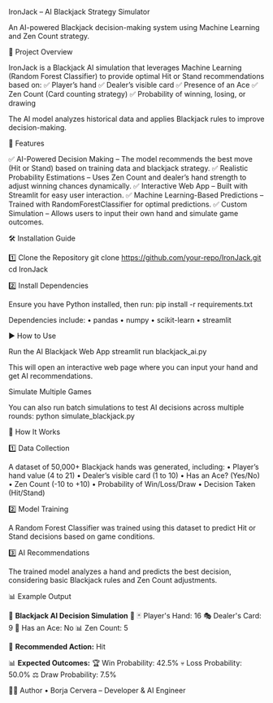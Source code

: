 IronJack – AI Blackjack Strategy Simulator

 An AI-powered Blackjack decision-making system using Machine Learning and Zen Count strategy.

 📖 Project Overview

IronJack is a Blackjack AI simulation that leverages Machine Learning (Random Forest Classifier) to provide optimal Hit or Stand recommendations based on:
✅ Player’s hand
✅ Dealer’s visible card
✅ Presence of an Ace
✅ Zen Count (Card counting strategy)
✅ Probability of winning, losing, or drawing

The AI model analyzes historical data and applies Blackjack rules to improve decision-making.

🚀 Features

✅ AI-Powered Decision Making – The model recommends the best move (Hit or Stand) based on training data and blackjack strategy.
✅ Realistic Probability Estimations – Uses Zen Count and dealer’s hand strength to adjust winning chances dynamically.
✅ Interactive Web App – Built with Streamlit for easy user interaction.
✅ Machine Learning-Based Predictions – Trained with RandomForestClassifier for optimal predictions.
✅ Custom Simulation – Allows users to input their own hand and simulate game outcomes.


🛠️ Installation Guide

1️⃣ Clone the Repository
git clone https://github.com/your-repo/IronJack.git
cd IronJack

2️⃣ Install Dependencies

Ensure you have Python installed, then run:
pip install -r requirements.txt

Dependencies include:
	•	pandas
	•	numpy
	•	scikit-learn
	•	streamlit


▶️ How to Use

Run the AI Blackjack Web App
streamlit run blackjack_ai.py

This will open an interactive web page where you can input your hand and get AI recommendations.

Simulate Multiple Games

You can also run batch simulations to test AI decisions across multiple rounds:
python simulate_blackjack.py

🎰 How It Works

1️⃣ Data Collection

A dataset of 50,000+ Blackjack hands was generated, including:
	•	Player’s hand value (4 to 21)
	•	Dealer’s visible card (1 to 10)
	•	Has an Ace? (Yes/No)
	•	Zen Count (-10 to +10)
	•	Probability of Win/Loss/Draw
	•	Decision Taken (Hit/Stand)

2️⃣ Model Training

A Random Forest Classifier was trained using this dataset to predict Hit or Stand decisions based on game conditions.

3️⃣ AI Recommendations

The trained model analyzes a hand and predicts the best decision, considering basic Blackjack rules and Zen Count adjustments.

📊 Example Output

🎰 **Blackjack AI Decision Simulation** 🎰
🃏 Player's Hand: 16
🎭 Dealer's Card: 9
🎴 Has an Ace: No
📊 Zen Count: 5

📢 **Recommended Action:** Hit

📊 **Expected Outcomes:**
🏆 Win Probability: 42.5%
💀 Loss Probability: 50.0%
⚖️ Draw Probability: 7.5%


👨‍💻 Author
	•	Borja Cervera – Developer & AI Engineer
